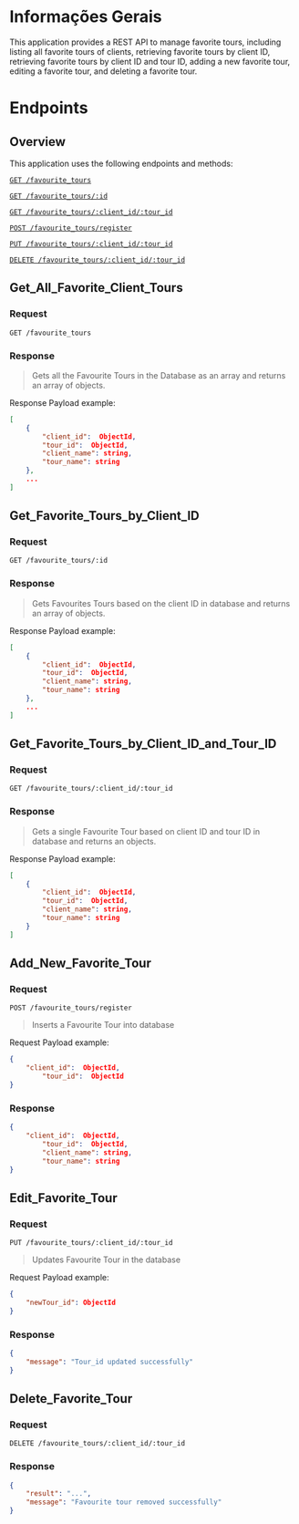 # Informações Gerais

This application provides a REST API to manage favorite tours, including listing all favorite tours of clients, retrieving favorite tours by client ID, retrieving favorite tours by client ID and tour ID, adding a new favorite tour, editing a favorite tour, and deleting a favorite tour.

# Endpoints

## Overview

This application uses the following endpoints and methods:

[`GET /favourite_tours`](#Get_All_Favorite_Client_Tours)

[`GET /favourite_tours/:id`](#Get_Favorite_Tours_by_Client_ID)

[`GET /favourite_tours/:client_id/:tour_id`](#Get_Favorite_Tours_by_Client_ID_and_Tour_ID)

[`POST /favourite_tours/register`](#Add_New_Favorite_Tour)

[`PUT /favourite_tours/:client_id/:tour_id`](#Edit_Favorite_Tour)

[`DELETE /favourite_tours/:client_id/:tour_id`](#Delete_Favorite_Tour)

## Get_All_Favorite_Client_Tours

### Request

`GET /favourite_tours`

### Response

> Gets all the Favourite Tours in the Database as an array and returns an array of objects.

Response Payload example:

```json
[
    {
        "client_id":  ObjectId,
        "tour_id":  ObjectId,
        "client_name": string,
        "tour_name": string
    },
    ...
]
```

## Get_Favorite_Tours_by_Client_ID

### Request

`GET /favourite_tours/:id`

### Response

> Gets Favourites Tours based on the client ID in database and returns an array of objects.

Response Payload example:

```json
[
    {
        "client_id":  ObjectId,
        "tour_id":  ObjectId,
        "client_name": string,
        "tour_name": string
    },
    ...
]
```

## Get_Favorite_Tours_by_Client_ID_and_Tour_ID

### Request

`GET /favourite_tours/:client_id/:tour_id`

### Response

> Gets a single Favourite Tour based on client ID and tour ID in database and returns an objects.

Response Payload example:

```json
[
	{
		"client_id":  ObjectId,
        "tour_id":  ObjectId,
        "client_name": string,
        "tour_name": string
	}
]
```

## Add_New_Favorite_Tour

### Request

`POST /favourite_tours/register`

> Inserts a Favourite Tour into database

Request Payload example:

```json
{
	"client_id":  ObjectId,
        "tour_id":  ObjectId
}
```

### Response

```json
{
	"client_id":  ObjectId,
        "tour_id":  ObjectId,
        "client_name": string,
        "tour_name": string
}
```

## Edit_Favorite_Tour

### Request

`PUT /favourite_tours/:client_id/:tour_id`

> Updates Favourite Tour in the database

Request Payload example:

```json
{
	"newTour_id": ObjectId
}
```

### Response

```json
{
	"message": "Tour_id updated successfully"
}
```

## Delete_Favorite_Tour

### Request

`DELETE /favourite_tours/:client_id/:tour_id`

### Response

```json
{
	"result": "...",
	"message": "Favourite tour removed successfully"
}
```
